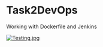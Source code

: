 # Task2DevOps
Working with Dockerfile and Jenkins

[![Testing.jpg](https://i.postimg.cc/NMByqr08/Taliger.jpg)](https://postimg.cc/cKk1fCw6)

